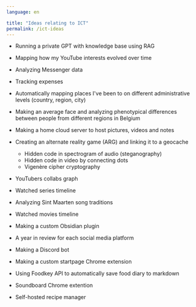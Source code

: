 ```yaml
---
language: en

title: "Ideas relating to ICT"
permalink: /ict-ideas
---
```


- Running a private GPT with knowledge base using RAG
- Mapping how my YouTube interests evolved over time
- Analyzing Messenger data
- Tracking expenses
- Automatically mapping places I've been to on different administrative levels (country, region, city)
- Making an average face and analyzing phenotypical differences between people from different regions in Belgium
- Making a home cloud server to host pictures, videos and notes
- Creating an alternate reality game (ARG) and linking it to a geocache
  - Hidden code in spectrogram of audio (steganography)
  - Hidden code in video by connecting dots
  - Vigenère cipher cryptography

- YouTubers collabs graph
- Watched series timeline
- Analyzing Sint Maarten song traditions
- Watched movies timeline
- Making a custom Obsidian plugin
- A year in review for each social media platform
- Making a Discord bot
- Making a custom startpage Chrome extension
- Using Foodkey API to automatically save food diary to markdown
- Soundboard Chrome extention
- Self-hosted recipe manager

